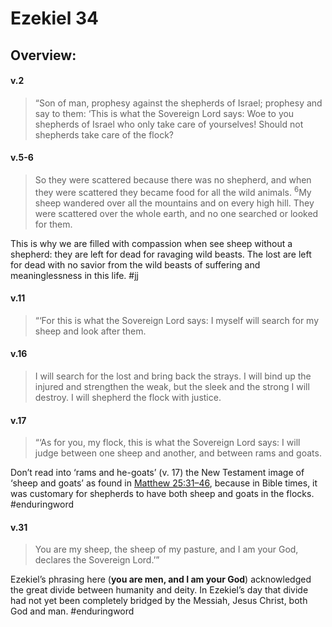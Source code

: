 # Ezekiel 34

## Overview:


#### v.2
>“Son of man, prophesy against the shepherds of Israel; prophesy and say to them: ‘This is what the Sovereign Lord says: Woe to you shepherds of Israel who only take care of yourselves! Should not shepherds take care of the flock?

#### v.5-6
> So they were scattered because there was no shepherd, and when they were scattered they became food for all the wild animals. <sup>6</sup>My sheep wandered over all the mountains and on every high hill. They were scattered over the whole earth, and no one searched or looked for them.

This is why we are filled with compassion when see sheep without a shepherd: they are left for dead for ravaging wild beasts. The lost are left for dead with no savior from the wild beasts of suffering and meaninglessness in this life.
#jj 

#### v.11
> “‘For this is what the Sovereign Lord says: I myself will search for my sheep and look after them.

#### v.16
>I will search for the lost and bring back the strays. I will bind up the injured and strengthen the weak, but the sleek and the strong I will destroy. I will shepherd the flock with justice.

#### v.17
>“‘As for you, my flock, this is what the Sovereign Lord says: I will judge between one sheep and another, and between rams and goats.

Don’t read into ‘rams and he-goats’ (v. 17) the New Testament image of ‘sheep and goats’ as found in [Matthew 25:31–46](https://www.blueletterbible.org/search/preSearch.cfm?Criteria=Matthew+25.31%E2%80%9346&t=NKJV), because in Bible times, it was customary for shepherds to have both sheep and goats in the flocks.
#enduringword 

#### v.31
>You are my sheep, the sheep of my pasture, and I am your God, declares the Sovereign Lord.’”

Ezekiel’s phrasing here (**you are men, and I am your God**) acknowledged the great divide between humanity and deity. In Ezekiel’s day that divide had not yet been completely bridged by the Messiah, Jesus Christ, both God and man.
#enduringword 